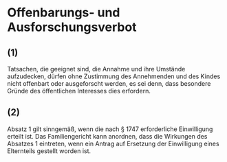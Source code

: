 # Offenbarungs- und Ausforschungsverbot



## (1)

 Tatsachen, die geeignet sind, die Annahme und ihre Umstände aufzudecken, dürfen ohne Zustimmung des Annehmenden und des Kindes nicht offenbart oder ausgeforscht werden, es sei denn, dass besondere Gründe des öffentlichen Interesses dies erfordern.

## (2)

 Absatz 1 gilt sinngemäß, wenn die nach § 1747 erforderliche Einwilligung erteilt ist. Das Familiengericht kann anordnen, dass die Wirkungen des Absatzes 1 eintreten, wenn ein Antrag auf Ersetzung der Einwilligung eines Elternteils gestellt worden ist. 

